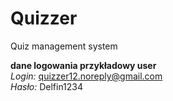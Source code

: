 # Quizzer
Quiz management system

**dane logowania przykładowy user**
<br/>_Login:_ quizzer12.noreply@gmail.com
<br/>_Hasło:_ Delfin1234

